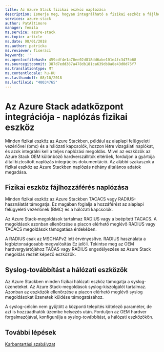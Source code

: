 ```yaml
---
title: Az Azure Stack fizikai eszköz naplózása
description: Ismerje meg, hogyan integrálható a fizikai eszköz a fájlhozzáférés naplózása az Azure Stackben
services: azure-stack
author: PatAltimore
manager: femila
ms.service: azure-stack
ms.topic: article
ms.date: 08/01/2018
ms.author: patricka
ms.reviewer: fiseraci
keywords: ''
ms.openlocfilehash: 459cdf4e1a70ee02d818dd6abe101e4fc3475b68
ms.sourcegitcommit: 387d7edd387a478db181ca639db8a8e43d0d75f7
ms.translationtype: MT
ms.contentlocale: hu-HU
ms.lasthandoff: 08/10/2018
ms.locfileid: "40034765"
---
```

# <a name="azure-stack-datacenter-integration---physical-device-auditing"></a>Az Azure Stack adatközpont integrációja - naplózás fizikai eszköz

Minden fizikai eszköz az Azure Stackben, például az alaplapi felügyeleti vezérlővel (bmc) és a hálózati kapcsolók, hozzon létre vizsgálati naplókat, és azok integrálni kell a teljes naplózási megoldás. Mivel az eszközök az Azure Stack OEM különböző hardverszállítók eltérőek, forduljon a gyártója által biztosított naplózás integrációs dokumentáció. Az alábbi szakaszok a fizikai eszköz az Azure Stackben naplózás néhány általános adatok megadása.  

## <a name="physical-device-access-auditing"></a>Fizikai eszköz fájlhozzáférés naplózása

Minden fizikai eszköz az Azure Stackben TACACS vagy RADIUS-használatát támogatja. Ez magában foglalja a hozzáférést az alaplapi felügyeleti vezérlőnek (BMC) és a hálózati kapcsolók.

Az Azure Stack-megoldások tartalmaz RADIUS vagy a beépített TACACS. A megoldások azonban ellenőrzése a piacon elérhető meglévő RADIUS vagy TACACS megoldások támogatása érdekében.

A RADIUS csak az MSCHAPv2 lett érvényesítve. RADIUS használata a legbiztonságosabb megvalósítás Ez jelöli.
Tekintse meg az OEM hardvergyártójához TACAS vagy RADIUS engedélyezése az Azure Stack megoldás részét képező eszközök.

## <a name="syslog-forwarding-for-network-devices"></a>Syslog-továbbítást a hálózati eszközök

Az Azure Stackben minden fizikai hálózati eszköz támogatja a syslog-üzeneteket. Az Azure Stack-megoldások syslog-kiszolgálót tartalmaz. Azonban az eszközök ellenőrzése a piacon elérhető meglévő syslog megoldásokat üzenetek küldése támogatásához.

A syslog-célcím nem gyűjtött a központi telepítés kötelező paraméter, de azt is hozzáadhatók üzembe helyezés után. Forduljon az OEM hardver forgalmazójával, konfigurálja a syslog-továbbítást, a hálózati eszközökön.

## <a name="next-steps"></a>További lépések

[Karbantartási szabályzat](azure-stack-servicing-policy.md)
